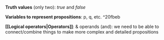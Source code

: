 **Truth values** (only two): _true_ and _false_

**Variables to represent propositions**: p, q, etc. ^20fbeb

**[[Logical operators|Operators]]**: & operands (and): we need to be able to connect/combine things to make more complex and detailed propositions
